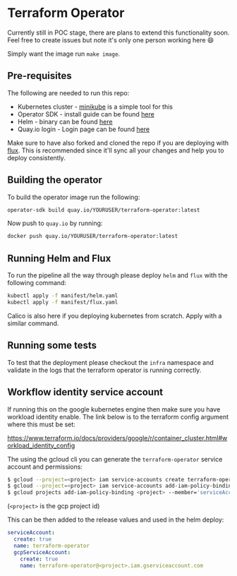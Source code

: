 # Terraform Operator

Currently still in POC stage, there are plans to extend this functionality soon. Feel free to create issues but note it's only one person working here 😄

Simply want the image run `make image`.

## Pre-requisites

The following are needed to run this repo:

 - Kubernetes cluster - [minikube](https://github.com/kubernetes/minikube) is a simple tool for this
 - Operator SDK - install guide can be found [here](https://github.com/operator-framework/operator-sdk)
 - Helm - binary can be found [here](https://github.com/helm/helm)
 - Quay.io login - Login page can be found [here](https://quay.io/)


Make sure to have also forked and cloned the repo if you are deploying with [flux](https://github.com/weaveworks/flux). This is recommended since it'll sync all your changes and help you to deploy consistently.

## Building the operator

To build the operator image run the following:

```sh
operator-sdk build quay.io/YOURUSER/terraform-operator:latest
```

Now push to `quay.io` by running:

```sh
docker push quay.io/YOURUSER/terraform-operator:latest
```

## Running Helm and Flux

To run the pipeline all the way through please deploy `helm` and `flux` with the following command:

```sh
kubectl apply -f manifest/helm.yaml
kubectl apply -f manifest/flux.yaml
```

Calico is also here if you deploying kubernetes from scratch. Apply with a similar command.

## Running some tests

To test that the deployment please checkout the `infra` namespace and validate in the logs that the terraform operator is running correctly.

## Workflow identity service account

If running this on the google kubernetes engine then make sure you have workload identity enable. The link below is to the terraform config argument where this must be set:

https://www.terraform.io/docs/providers/google/r/container_cluster.html#workload_identity_config

The using the gcloud cli you can generate the `terraform-operator` service account and permissions:

```sh
$ gcloud --project=<project> iam service-accounts create terraform-operator --display-name "Terraform operator service account"
$ gcloud --project=<project> iam service-accounts add-iam-policy-binding --role "roles/iam.workloadIdentityUser" --member "serviceAccount:<project>.svc.id.goog[infra/terraform-operator]" terraform-operator@<project>.iam.gserviceaccount.com
$ gcloud projects add-iam-policy-binding <project> --member='serviceAccount:terraform-operator@<project>.iam.gserviceaccount.com' --role='roles/cloudsql.admin'
```
(`<project>` is the gcp project id)

This can be then added to the release values and used in the helm deploy:

```yaml
serviceAccount:
  create: true
  name: terraform-operator
  gcpServiceAccount:
    create: true
    name: terraform-operator@<project>.iam.gserviceaccount.com
```
